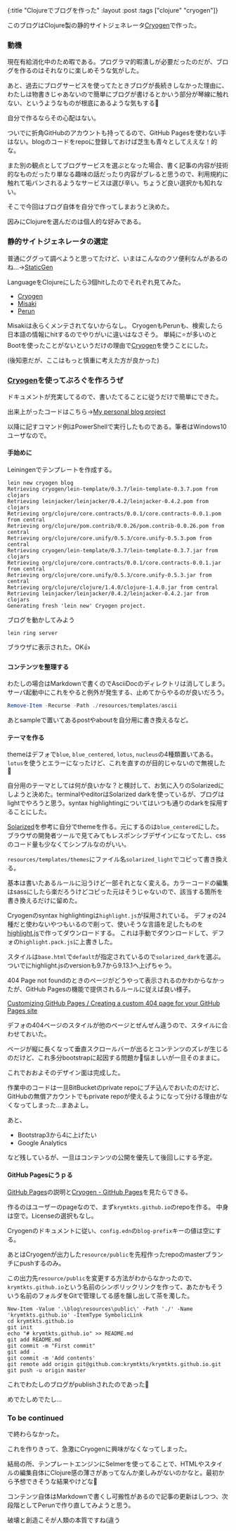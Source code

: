 {:title "Clojureでブログを作った"
 :layout :post
 :tags  ["clojure" "cryogen"]}

このブログはClojure製の静的サイトジェネレータ[Cryogen](http://cryogenweb.org/)で作った。

### 動機

現在有給消化中のため暇である。プログラマ的暇潰しが必要だったのだが、ブログを作るのはそれなりに楽しめそうな気がした。

あと、過去にブログサービスを使ってたときブログが長続きしなかった理由に、わたしは物書きじゃあないので簡単にブログが書けるとかいう部分が琴線に触れない、というようなものが根底にあるような気もする🤔

自分で作るならその心配はない。

ついでに折角GitHubのアカウントも持ってるので、GitHub Pagesを使わない手はない。blogのコードをrepoに登録しておけば芝生も青々としてええな！的な。

また別の観点としてブログサービスを選ぶとなった場合、書く記事の内容が技術的なものだったり単なる趣味の話だったり内容がブレると思うので、利用規約に触れて垢バンされるようなサービスは選び辛い。ちょうど良い選択かも知れない。

そこで今回はブログ自体を自分で作ってしまおうと決めた。

因みにClojureを選んだのは個人的な好みである。

### 静的サイトジェネレータの選定

普通にググって調べようと思ってたけど、いまはこんなのクソ便利なんがあるのね...→[StaticGen](https://www.staticgen.com/)

LanguageをClojureにしたら3個hitしたのでそれぞれ見てみた。

- [Cryogen](https://github.com/cryogen-project/cryogen)
- [Misaki](https://github.com/liquidz/misaki)
- [Perun](https://github.com/hashobject/perun)

Misakiは永らくメンテされてないからなし。
CryogenもPerunも、検索したら日本語の情報にhitするのでやりがいに違いはなさそう。
単純に⭐が多いのとBootを使ったことがないというだけの理由で[Cryogen](https://github.com/cryogen-project/cryogen)を使うことにした。

(後知恵だが、ここはもっと慎重に考えた方が良かった)

### [Cryogen](https://github.com/cryogen-project/cryogen)を使ってぶろぐを作ろうぜ

ドキュメントが充実してるので、書いたてることに従うだけで簡単にできた。

出来上がったコードはこちら→[My personal blog project](https://github.com/krymtkts/blog-cryogen)

以降に記すコマンド例はPowerShellで実行したものである。筆者はWindows10ユーザなので。

#### 手始めに

Leiningenでテンプレートを作成する。

```poershell
lein new cryogen blog
Retrieving cryogen/lein-template/0.3.7/lein-template-0.3.7.pom from clojars
Retrieving leinjacker/leinjacker/0.4.2/leinjacker-0.4.2.pom from clojars
Retrieving org/clojure/core.contracts/0.0.1/core.contracts-0.0.1.pom from central
Retrieving org/clojure/pom.contrib/0.0.26/pom.contrib-0.0.26.pom from central
Retrieving org/clojure/core.unify/0.5.3/core.unify-0.5.3.pom from central
Retrieving cryogen/lein-template/0.3.7/lein-template-0.3.7.jar from clojars
Retrieving org/clojure/core.contracts/0.0.1/core.contracts-0.0.1.jar from central
Retrieving org/clojure/core.unify/0.5.3/core.unify-0.5.3.jar from central
Retrieving org/clojure/clojure/1.4.0/clojure-1.4.0.jar from central
Retrieving leinjacker/leinjacker/0.4.2/leinjacker-0.4.2.jar from clojars
Generating fresh 'lein new' Cryogen project.
```

ブログを動かしてみよう

```poershell
lein ring server
```

ブラウザに表示された。OK👍

#### コンテンツを整理する

わたしの場合はMarkdownで書くのでAsciiDocのディレクトリは消してしまう。サーバ起動中にこれをやると例外が発生する、止めてからやるのが良いだろう。

```powershell
Remove-Item -Recurse -Path ./resources/templates/ascii
```

あとsampleで置いてあるpostやaboutを自分用に書き換えるなど。

#### テーマを作る

themeはデフォで`blue`, `blue_centered`, `lotus`, `nucleus`の4種類置いてある。`lotus`を使うとエラーになったけど、これを直すのが目的じゃないので無視した🙈

自分用のテーマとしては何が良いかな？と検討して、お気に入りのSolarizedにしようと決めた。terminalやeditorはSolarized darkを使っているが、ブログはlightでやろうと思う。syntax highlightingについてはいつも通りのdarkを採用することにした。

[Solarized](https://ethanschoonover.com/solarized/)を参考に自分でthemeを作る。元にするのは`blue_centered`にした。ブラウザの開発者ツールで見てみてもレスポンシブデザインになってたし、cssのコード量も少なくてシンプルなのがいい。

`resources/templates/themes`にファイル名`solarized_light`でコピって書き換える。

基本は書いたあるルールに沿うけど一部それとなく変える。カラーコードの編集はsassにしたら楽だろうけどコピった元はそうじゃないので、該当する箇所を書き換えるだけに留めた。

Cryogenのsyntax highlightingは`highlight.js`が採用されている。
デフォの24種だと使わないやつもいるので削って、使いそうな言語を足したものを[highlight.js](https://highlightjs.org/download/)で作ってダウンロードする。
これは手動でダウンロードして、デフォの`highlight.pack.js`に上書きした。

スタイルは`base.html`で`default`が指定されているので`solarized_dark`を選ぶ。ついでにhighlight.jsのversionも9.7から9.13.1へ上げちゃう。

404 Page not foundのときのページがどうやって表示されるのかわからなかったが、GitHub Pagesの機能で提供されるルールに従えば良い様子。

[Customizing GitHub Pages / Creating a custom 404 page for your GitHub Pages site](https://help.github.com/articles/creating-a-custom-404-page-for-your-github-pages-site/)

デフォの404ページのスタイルが他のページとぜんぜん違うので、スタイルに合わせておいた。

ページが縦に長くなって垂直スクロールバーが出るとコンテンツのズレが生じるのだけど、これ多分bootstrapに起因する問題か🤔悩ましいが一旦そのままに。

これでおおよそのデザイン面は完成した。

作業中のコードは一旦BitBucketのprivate repoにブチ込んでおいたのだけど、GitHubの無償アカウントでもprivate repoが使えるようになって分ける理由がなくなってしまった...まあよし。

あと、

- Bootstrap3から4に上げたい
- Google Analytics

など残しているが、一旦はコンテンツの公開を優先して後回しにする予定。

#### GitHub Pagesにうｐる

[GitHub Pages](https://pages.github.com/)の説明と[Cryogen - GitHub Pages](http://cryogenweb.org/docs/deploying-to-github-pages.html)を見たらできる。

作るのはユーザーのpageなので、まず`krymtkts.github.io`のrepoを作る。
中身は空で。Licenseの選択もなし。

Cryogenのドキュメントに従い、`config.edn`の`blog-prefix`キーの値は空にする。

あとはCryogenが出力した`resource/public`を先程作ったrepoのmasterブランチにpushするのみ。

この出力先`resource/public`を変更する方法がわからなかったので、`krymtkts.github.io`という名前のシンボリックリンクを作って、あたかもそういう名前のフォルダをGitで管理してる感を醸し出して茶を濁した。

```poershell
New-Item -Value '.\blog\resources\public\' -Path './' -Name 'krymtkts.github.io' -ItemType SymbolicLink
cd krymtkts.github.io
git init
echo "# krymtkts.github.io" >> README.md
git add README.md
git commit -m "First commit"
git add .
git commit -m 'Add contents'
git remote add origin git@github.com:krymtkts/krymtkts.github.io.git
git push -u origin master
```

これでわたしのブログがpublishされたのであった🎉

めでたしめでたし...

### To be continued

で終わらなかった。

これを作りきって、急激にCryogenに興味がなくなってしまった。

結局の所、テンプレートエンジンにSelmerを使ってることで、HTMLやスタイルの編集自体にClojure感の薄さがあってなんか楽しみがないのかなと。最初から予想できそうな結果やけどな🤔

コンテンツ自体はMarkdownで書くし可搬性があるので記事の更新はしつつ、次段階としてPerunで作り直してみようと思う。

破壊と創造こそが人類の本質ですね(違う
